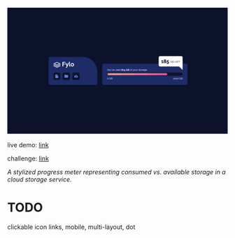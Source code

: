 ![live demo screenshot of fylo data storage](/assets/img/014-fylo-data-storage-big.gif)

live demo: [link](https://trentslaton.github.io/Front-End-Mentor/_challenges/014-fylo-data-storage/index.html)

challenge: [link](https://www.frontendmentor.io/challenges/fylo-data-storage-component-1dZPRbV5n)

_A stylized progress meter representing consumed vs. available storage in a cloud storage service._

# TODO

clickable icon links, mobile, multi-layout, dot
